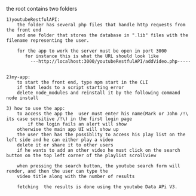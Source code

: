 the root contains two folders


    1)youtubeRestfulAPI:
        the folder has several php files that handle http requests from the front end 
        and one folder that stores the database in ".lib" files with the filename representing the user.

        for the app to work the server must be open in port 3000
           for instance this is what the URL should look like
             ---http://localhost:3000/youtubeRestfulAPI/addVideo.php-----
        

    2)my-app:
        to start the front end, type npm start in the CLI
        if that leads to a script starting error
        delete node_modules and reinstall it by the following command  node install

    3) how to use the app:
        to access the app the  user must enter his name(Mark or John /!\ its case sensitive /!\) in the first login page
            if the login fails an alert will show
        otherwise the main app UI will show up
        the user then has the possiblity to access his play list on the left side and he can either play a video
        delete it or share it to other users
        if he wants to add an other video he must click on the search button on the top left corner of the playlist scrollview

        when pressing the search button, the youtube search form will render, and then the user can type the
        video title along with the number of results
        
        fetching  the results is done using the youtube Data APi V3.

        
        
